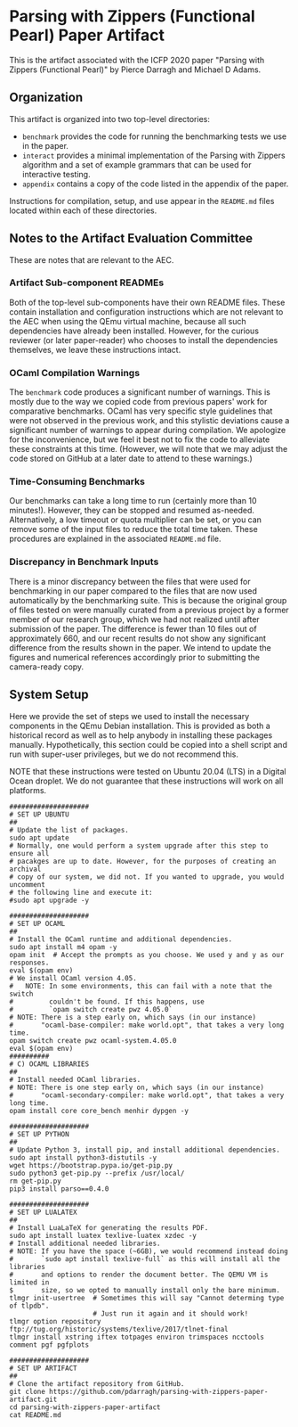 # Parsing with Zippers (Functional Pearl) Paper Artifact

This is the artifact associated with the ICFP 2020 paper "Parsing with Zippers
(Functional Pearl)" by Pierce Darragh and Michael D Adams.

## Organization

This artifact is organized into two top-level directories:

  * `benchmark` provides the code for running the benchmarking tests we use in
    the paper.
  * `interact` provides a minimal implementation of the Parsing with Zippers
    algorithm and a set of example grammars that can be used for interactive
    testing.
  * `appendix` contains a copy of the code listed in the appendix of the paper.

Instructions for compilation, setup, and use appear in the `README.md` files
located within each of these directories.

## Notes to the Artifact Evaluation Committee

These are notes that are relevant to the AEC.

### Artifact Sub-component READMEs

Both of the top-level sub-components have their own README files. These contain
installation and configuration instructions which are not relevant to the AEC
when using the QEmu virtual machine, because all such dependencies have already
been installed. However, for the curious reviewer (or later paper-reader) who
chooses to install the dependencies themselves, we leave these instructions
intact.

### OCaml Compilation Warnings

The `benchmark` code produces a significant number of warnings. This is mostly
due to the way we copied code from previous papers' work for comparative
benchmarks. OCaml has very specific style guidelines that were not observed in
the previous work, and this stylistic deviations cause a significant number of
warnings to appear during compilation. We apologize for the inconvenience, but
we feel it best not to fix the code to alleviate these constraints at this time.
(However, we will note that we may adjust the code stored on GitHub at a later
date to attend to these warnings.)

### Time-Consuming Benchmarks

Our benchmarks can take a long time to run (certainly more than 10 minutes!).
However, they can be stopped and resumed as-needed. Alternatively, a low timeout
or quota multiplier can be set, or you can remove some of the input files to
reduce the total time taken. These procedures are explained in the associated
`README.md` file.

### Discrepancy in Benchmark Inputs

There is a minor discrepancy between the files that were used for benchmarking
in our paper compared to the files that are now used automatically by the
benchmarking suite. This is because the original group of files tested on were
manually curated from a previous project by a former member of our research
group, which we had not realized until after submission of the paper. The
difference is fewer than 10 files out of approximately 660, and our recent
results do not show any significant difference from the results shown in the
paper. We intend to update the figures and numerical references accordingly
prior to submitting the camera-ready copy.

## System Setup

Here we provide the set of steps we used to install the necessary components in
the QEmu Debian installation. This is provided as both a historical record as
well as to help anybody in installing these packages manually. Hypothetically,
this section could be copied into a shell script and run with super-user
privileges, but we do not recommend this.

NOTE that these instructions were tested on Ubuntu 20.04 (LTS) in a Digital
Ocean droplet. We do not guarantee that these instructions will work on all
platforms.

```
####################
# SET UP UBUNTU
##
# Update the list of packages.
sudo apt update
# Normally, one would perform a system upgrade after this step to ensure all
# pacakges are up to date. However, for the purposes of creating an archival
# copy of our system, we did not. If you wanted to upgrade, you would uncomment
# the following line and execute it:
#sudo apt upgrade -y

####################
# SET UP OCAML
##
# Install the OCaml runtime and additional dependencies.
sudo apt install m4 opam -y
opam init  # Accept the prompts as you choose. We used y and y as our responses.
eval $(opam env)
# We install OCaml version 4.05.
#   NOTE: In some environments, this can fail with a note that the switch
#         couldn't be found. If this happens, use
#         `opam switch create pwz 4.05.0`
# NOTE: There is a step early on, which says (in our instance)
#       "ocaml-base-compiler: make world.opt", that takes a very long time.
opam switch create pwz ocaml-system.4.05.0
eval $(opam env)
##########
# C) OCAML LIBRARIES
##
# Install needed OCaml libraries.
# NOTE: There is one step early on, which says (in our instance)
#       "ocaml-secondary-compiler: make world.opt", that takes a very long time.
opam install core core_bench menhir dypgen -y

####################
# SET UP PYTHON
##
# Update Python 3, install pip, and install additional dependencies.
sudo apt install python3-distutils -y
wget https://bootstrap.pypa.io/get-pip.py
sudo python3 get-pip.py --prefix /usr/local/
rm get-pip.py
pip3 install parso==0.4.0

####################
# SET UP LUALATEX
##
# Install LuaLaTeX for generating the results PDF.
sudo apt install luatex texlive-luatex xzdec -y
# Install additional needed libraries.
# NOTE: If you have the space (~6GB), we would recommend instead doing
#       `sudo apt install texlive-full` as this will install all the libraries
#       and options to render the document better. The QEMU VM is limited in
$       size, so we opted to manually install only the bare minimum.
tlmgr init-usertree  # Sometimes this will say "Cannot determing type of tlpdb".
                     # Just run it again and it should work!
tlmgr option repository ftp://tug.org/historic/systems/texlive/2017/tlnet-final
tlmgr install xstring iftex totpages environ trimspaces ncctools comment pgf pgfplots

####################
# SET UP ARTIFACT
##
# Clone the artifact repository from GitHub.
git clone https://github.com/pdarragh/parsing-with-zippers-paper-artifact.git
cd parsing-with-zippers-paper-artifact
cat README.md
```
